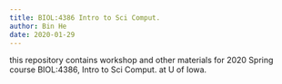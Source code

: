 ```yaml
---
title: BIOL:4386 Intro to Sci Comput.
author: Bin He
date: 2020-01-29
---
```


this repository contains workshop and other materials for 2020 Spring course BIOL:4386, Intro to Sci Comput. at U of Iowa.
